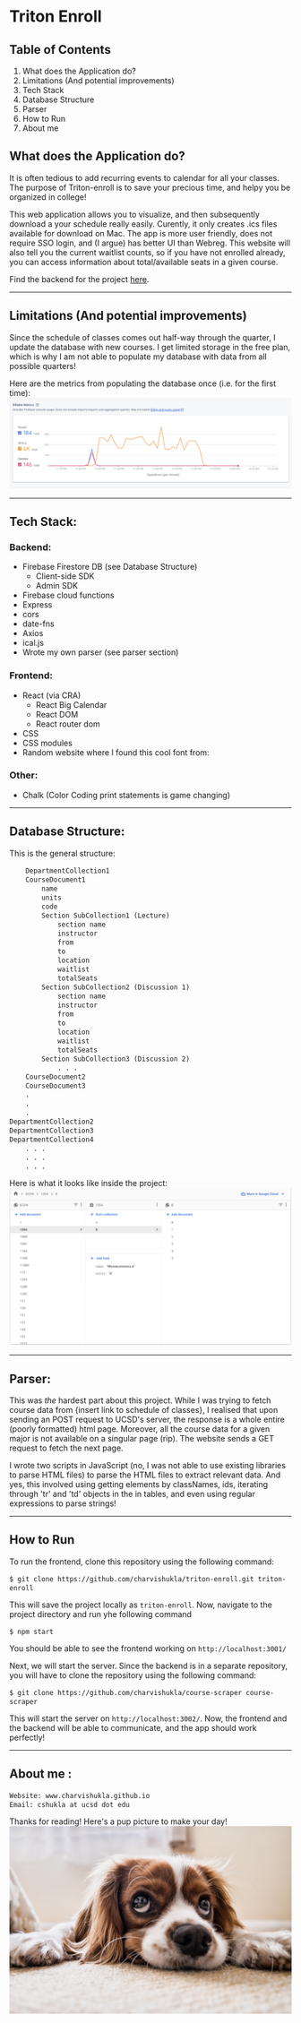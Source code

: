 # Triton Enroll 
## Table of Contents
1. What does the Application do?
2. Limitations (And potential improvements)
3. Tech Stack
4. Database Structure
5. Parser
6. How to Run
7. About me 

## What does the Application do?
It is often tedious to add recurring events to calendar for all your classes. The purpose of Triton-enroll is to save your precious time, and helpy you be organized in college!

This web application allows you to visualize, and then subsequently download a your schedule really easily. Curently, it only creates .ics files available for download on Mac. The app is more user friendly, does not require SSO login, and (I argue) has better UI than Webreg. This website will also tell you the current waitlist counts, so if you have not enrolled already, you can access information about total/available seats in a given course. 

Find the backend for the project [here](https://github.com/charvishukla/course-scraper). 

---

## Limitations (And potential improvements)
Since the schedule of classes comes out half-way through the quarter, I update the database with new courses. I get limited storage in the free plan, which is why I am not able to populate my database with data from all possible quarters!

Here are the metrics from populating the database once (i.e. for the first time):
    ![image](./src/components/metrics.png)

---
		
## Tech Stack:

### Backend:
- Firebase Firestore DB (see Database Structure)
	- Client-side SDK
	- Admin SDK 
- Firebase cloud functions
- Express 
- cors 
- date-fns 
- Axios 
- ical.js
- Wrote my own parser (see parser section)

### Frontend:
- React (via CRA)
	- React Big Calendar  
	- React DOM 
	- React router dom 
- CSS 
- CSS modules
- Random website where I found this cool font from: 


### Other:
- Chalk (Color Coding print statements is game changing)

---

## Database Structure:

This is the general structure:
```
    DepartmentCollection1 
	CourseDocument1
		name 
		units 
		code 
		Section SubCollection1 (Lecture)
			section name 
			instructor 
			from 
			to 
			location 
			waitlist
			totalSeats
		Section SubCollection2 (Discussion 1)
			section name 
			instructor 
			from 
			to 
			location 
			waitlist
			totalSeats
		Section SubCollection3 (Discussion 2)
			. . . 
	CourseDocument2
	CourseDocument3
	.
	.
	.
DepartmentCollection2
DepartmentCollection3
DepartmentCollection4
	. . . 
	. . .
	. . .
```

Here is what it looks like inside the project:
    ![example](./src/components/econCollection.png)

---

## Parser:

This was *the* hardest part about this project. While I was trying to fetch course data from {insert link to schedule of classes}, I realised that upon sending an POST request to UCSD's server, the response is a whole entire (poorly formatted) html page. Moreover, all the course data for a given major is not available on a singular page (rip). The website sends a GET request to fetch the next page.

I wrote two scripts in JavaScript (no, I was not able to use existing libraries to parse HTML files) to parse the HTML files to extract relevant data. And yes, this involved using getting elements by classNames, ids, iterating through 'tr' and 'td' objects in the in tables, and even using regular expressions to parse strings!

---

## How to Run 

To run the frontend, clone this repository using the following command:

```
$ git clone https://github.com/charvishukla/triton-enroll.git triton-enroll
```
This will save the project locally as `triton-enroll`. Now, navigate to the project directory and run yhe following command 

```
$ npm start 
```

You should be able to see the frontend working on `http://localhost:3001/`


Next, we will start the server. Since the backend is in a separate repository, you will have to clone the repository using the following command:

```
$ git clone https://github.com/charvishukla/course-scraper course-scraper

```

This will start the server on `http://localhost:3002/`. Now, the frontend and the backend will be able to communicate, and the app should work perfectly! 

---
## About me :

	Website: www.charvishukla.github.io
	Email: cshukla at ucsd dot edu 

Thanks for reading! Here's a pup picture to make your day! 
![pup](./src/pup.jpeg)
